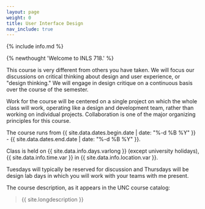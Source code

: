 ```yaml
---
layout: page
weight: 0
title: User Interface Design
nav_include: true
---
```


{% include info.md %}

{% newthought 'Welcome to INLS 718.' %} 

This course is very different from others you have taken. We will focus our discussions on critical thinking about design and user experience, or "design thinking." We will engage in design critique on a continuous basis over the course of the semester. 

Work for the course will be centered on a single project on which the whole class will work, operating like a design and development team, rather than working on individual projects. Collaboration is one of the major organizing principles for this course.

The course runs from {{ site.data.dates.begin.date | date: "%-d %B %Y" }} - {{ site.data.dates.end.date | date: "%-d %B %Y" }}. 

Class is held on {{ site.data.info.days.varlong }} (except university holidays), {{ site.data.info.time.var }} in {{ site.data.info.location.var }}. 

Tuesdays will typically be reserved for discussion and Thursdays will be design lab days in which you will work with your teams with me present. 

The course description, as it appears in the UNC course catalog:

> {{ site.longdescription }}

